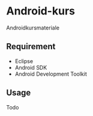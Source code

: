 Android-kurs
=========================

Androidkursmateriale

Requirement
----
* Eclipse
* Android SDK
* Android Development Toolkit


Usage
----
Todo